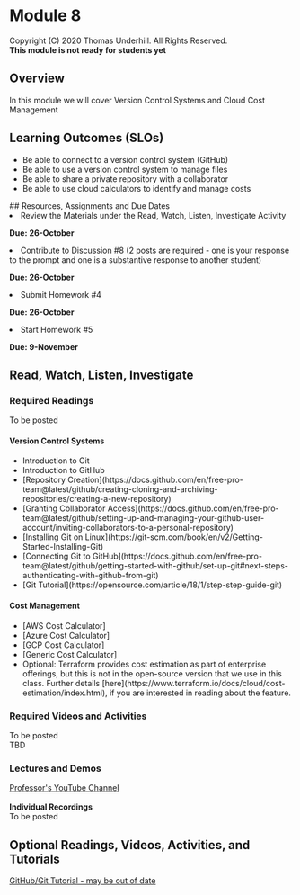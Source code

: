 # Module 8
Copyright (C) 2020 Thomas Underhill.  All Rights Reserved.
<br>
****This module is not ready for students yet****

## Overview
In this module we will cover Version Control Systems and Cloud Cost Management

## Learning Outcomes (SLOs)
<ul>
  <li>Be able to connect to a version control system (GitHub)
  <li>Be able to use a version control system to manage files
  <li>Be able to share a private repository with a collaborator
  <li>Be able to use cloud calculators to identify and manage costs
</ul>
## Resources, Assignments and Due Dates
<li>Review the Materials under the Read, Watch, Listen, Investigate Activity<br>

****Due: 26-October****

<li>Contribute to Discussion #8 (2 posts are required - one is your response to the prompt and one is a substantive response to another student) <br>

****Due: 26-October**** <br>

<li>Submit Homework #4 <br>

****Due: 26-October**** <br>

<li>Start Homework #5 <br>

****Due: 9-November**** <br>


## Read, Watch, Listen, Investigate
### Required Readings
To be posted<br>
#### Version Control Systems
<ul>
<li>Introduction to Git
<li>Introduction to GitHub
<li>[Repository Creation](https://docs.github.com/en/free-pro-team@latest/github/creating-cloning-and-archiving-repositories/creating-a-new-repository)
<li>[Granting Collaborator Access](https://docs.github.com/en/free-pro-team@latest/github/setting-up-and-managing-your-github-user-account/inviting-collaborators-to-a-personal-repository)
<li>[Installing Git on Linux](https://git-scm.com/book/en/v2/Getting-Started-Installing-Git)
<li>[Connecting Git to GitHub](https://docs.github.com/en/free-pro-team@latest/github/getting-started-with-github/set-up-git#next-steps-authenticating-with-github-from-git)
<li>[Git Tutorial](https://opensource.com/article/18/1/step-step-guide-git)
</ul>

#### Cost Management
<ul>
<li>[AWS Cost Calculator]
<li>[Azure Cost Calculator]
<li>[GCP Cost Calculator]
<li>[Generic Cost Calculator]
<li>Optional: Terraform provides cost estimation as part of enterprise offerings, but this is not in the open-source version that we use in this class.  Further details [here](https://www.terraform.io/docs/cloud/cost-estimation/index.html), if you are interested in reading about the feature.
</ul>

### Required Videos and Activities
To be posted<br>
TBD
### Lectures and Demos
[Professor's YouTube Channel](https://www.youtube.com/channel/UC3vqKF4jspXh8hxFLpTfsyw?view_as=subscriber)<br><br>
****Individual Recordings****<br>
To be posted

## Optional Readings, Videos, Activities, and Tutorials
[GitHub/Git Tutorial - may be out of date](https://product.hubspot.com/blog/git-and-github-tutorial-for-beginners)

